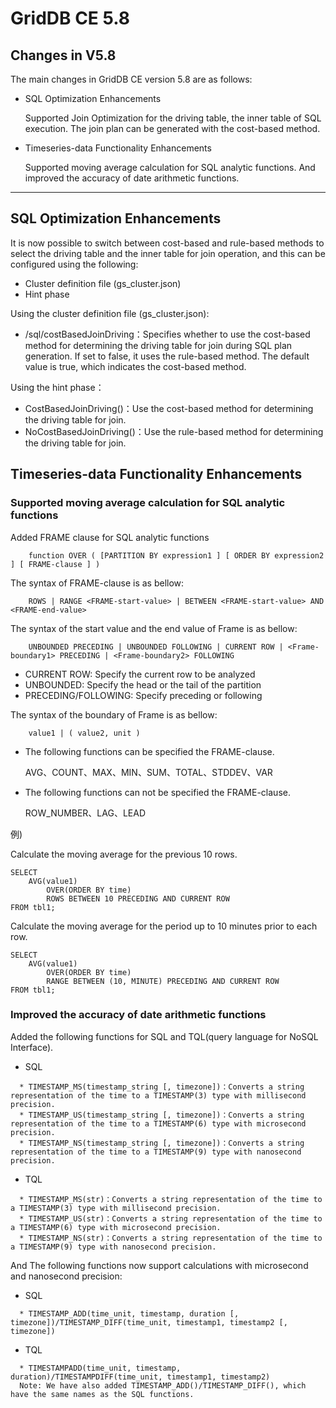 # GridDB CE 5.8

## Changes in V5.8

The main changes in GridDB CE version 5.8 are as follows:

- SQL Optimization Enhancements

    Supported Join Optimization for the driving table, the inner table of SQL execution. The join plan can be generated with the cost-based method.

- Timeseries-data Functionality Enhancements

    Supported moving average calculation for SQL analytic functions. And improved the accuracy of date arithmetic functions.

---

## SQL Optimization Enhancements

It is now possible to switch between cost-based and rule-based methods to select the driving table and the inner table for join operation, and this can be configured using the following:
- Cluster definition file (gs_cluster.json)
- Hint phase

Using the cluster definition file (gs_cluster.json):

  * /sql/costBasedJoinDriving：Specifies whether to use the cost-based method for determining the driving table for join during SQL plan generation. If set to false, it uses the rule-based method. The default value is true, which indicates the cost-based method.


Using the hint phase：

  * CostBasedJoinDriving()：Use the cost-based method for determining the driving table for join.
  * NoCostBasedJoinDriving()：Use the rule-based method for determining the driving table for join.

## Timeseries-data Functionality Enhancements

### Supported moving average calculation for SQL analytic functions


Added FRAME clause for SQL analytic functions

``` example
    function OVER ( [PARTITION BY expression1 ] [ ORDER BY expression2 ] [ FRAME-clause ] )
```

The syntax of FRAME-clause is as bellow:

``` example
    ROWS | RANGE <FRAME-start-value> | BETWEEN <FRAME-start-value> AND <FRAME-end-value>
```

The syntax of the start value and the end value of Frame is as bellow:

``` example
    UNBOUNDED PRECEDING | UNBOUNDED FOLLOWING | CURRENT ROW | <Frame-boundary1> PRECEDING | <Frame-boundary2> FOLLOWING 
```

- CURRENT ROW: Specify the current row to be analyzed
- UNBOUNDED: Specify the head or the tail of the partition
- PRECEDING/FOLLOWING: Specify preceding or following

The syntax of the boundary of Frame is as bellow:

``` example
    value1 | ( value2, unit )
```

- The following functions can be specified the FRAME-clause.

    AVG、COUNT、MAX、MIN、SUM、TOTAL、STDDEV、VAR

- The following functions can not be specified the FRAME-clause.

    ROW_NUMBER、LAG、LEAD

例)

Calculate the moving average for the previous 10 rows.

``` example
SELECT
    AVG(value1)
        OVER(ORDER BY time) 
        ROWS BETWEEN 10 PRECEDING AND CURRENT ROW
FROM tbl1;
```

Calculate the moving average for the period up to 10 minutes prior to each row.

``` example
SELECT
    AVG(value1)
        OVER(ORDER BY time)
        RANGE BETWEEN (10, MINUTE) PRECEDING AND CURRENT ROW
FROM tbl1;
```

### Improved the accuracy of date arithmetic functions

Added the following functions for SQL and TQL(query language for NoSQL Interface).

- SQL
``` example
  * TIMESTAMP_MS(timestamp_string [, timezone])：Converts a string representation of the time to a TIMESTAMP(3) type with millisecond precision.
  * TIMESTAMP_US(timestamp_string [, timezone])：Converts a string representation of the time to a TIMESTAMP(6) type with microsecond precision.
  * TIMESTAMP_NS(timestamp_string [, timezone])：Converts a string representation of the time to a TIMESTAMP(9) type with nanosecond precision.
```

- TQL
``` example
  * TIMESTAMP_MS(str)：Converts a string representation of the time to a TIMESTAMP(3) type with millisecond precision.
  * TIMESTAMP_US(str)：Converts a string representation of the time to a TIMESTAMP(6) type with microsecond precision.
  * TIMESTAMP_NS(str)：Converts a string representation of the time to a TIMESTAMP(9) type with nanosecond precision.
```

And The following functions now support calculations with microsecond and nanosecond precision:

- SQL
``` example
  * TIMESTAMP_ADD(time_unit, timestamp, duration [, timezone])/TIMESTAMP_DIFF(time_unit, timestamp1, timestamp2 [, timezone])
```

- TQL
``` example
  * TIMESTAMPADD(time_unit, timestamp, duration)/TIMESTAMPDIFF(time_unit, timestamp1, timestamp2)
  Note: We have also added TIMESTAMP_ADD()/TIMESTAMP_DIFF(), which have the same names as the SQL functions.
```

